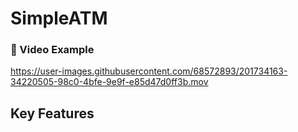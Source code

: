 # SimpleATM

### 📱 Video Example
https://user-images.githubusercontent.com/68572893/201734163-34220505-98c0-4bfe-9e9f-e85d47d0ff3b.mov


## Key Features
